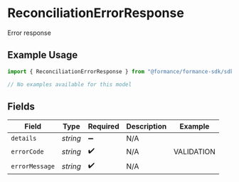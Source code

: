 # ReconciliationErrorResponse

Error response

## Example Usage

```typescript
import { ReconciliationErrorResponse } from "@formance/formance-sdk/sdk/models/errors";

// No examples available for this model
```

## Fields

| Field              | Type               | Required           | Description        | Example            |
| ------------------ | ------------------ | ------------------ | ------------------ | ------------------ |
| `details`          | *string*           | :heavy_minus_sign: | N/A                |                    |
| `errorCode`        | *string*           | :heavy_check_mark: | N/A                | VALIDATION         |
| `errorMessage`     | *string*           | :heavy_check_mark: | N/A                |                    |